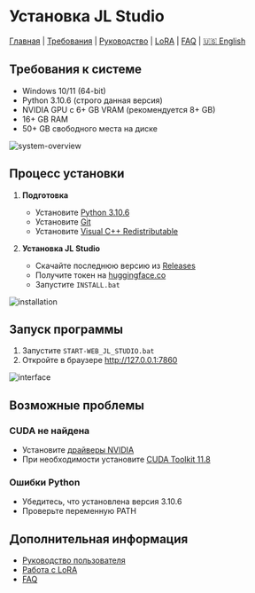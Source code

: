 # Установка JL Studio

[Главная](../README.md) | [Требования](requirements.md) | [Руководство](user-guide.md) | [LoRA](lora-guide.md) | [FAQ](faq.md) | [🇺🇸 English](en/installation.md)

## Требования к системе

- Windows 10/11 (64-bit)
- Python 3.10.6 (строго данная версия)
- NVIDIA GPU с 6+ GB VRAM (рекомендуется 8+ GB)
- 16+ GB RAM
- 50+ GB свободного места на диске

![system-overview](images/system-overview.png)

## Процесс установки

1. **Подготовка**
   - Установите [Python 3.10.6](https://www.python.org/ftp/python/3.10.6/python-3.10.6-amd64.exe)
   - Установите [Git](https://git-scm.com/download/win)
   - Установите [Visual C++ Redistributable](https://aka.ms/vs/17/release/vc_redist.x64.exe)

2. **Установка JL Studio**
   - Скачайте последнюю версию из [Releases](https://github.com/John-LapTev/JL_Studio/releases)
   - Получите токен на [huggingface.co](https://huggingface.co/settings/tokens)
   - Запустите `INSTALL.bat`

![installation](images/installation.png)

## Запуск программы

1. Запустите `START-WEB_JL_STUDIO.bat`
2. Откройте в браузере http://127.0.0.1:7860

![interface](images/interface.png)

## Возможные проблемы

### CUDA не найдена
- Установите [драйверы NVIDIA](https://www.nvidia.ru/download/index.aspx)
- При необходимости установите [CUDA Toolkit 11.8](https://developer.nvidia.com/cuda-11-8-0-download-archive)

### Ошибки Python
- Убедитесь, что установлена версия 3.10.6
- Проверьте переменную PATH

## Дополнительная информация

- [Руководство пользователя](user-guide.md)
- [Работа с LoRA](lora-guide.md)
- [FAQ](faq.md)